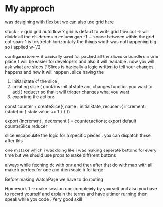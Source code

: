 # My approch
was desigining with flex but we can also use grid here

stuck - > grid 
         grid auto flow ?
         grid is default to write 
         grid flow col -> will divide all the childerens in column 
         gap -1 -> space between within the grid 
         col-span-1 is to stretch horizontally the things 
         width was not happening big so i applied w-1/2

configurestore  -> it basically used for packed all the slices or bundles in one place it will be easier for developers and also it will readable . now you will ask what are slices ?
Slices is basically  a logic written to tell your changes happens and how it will happen . 
slice having the
 1. initial state of the slice  , 
 2. creating slice ( contains initial state and changes function you want to add )
 reducer so that it will trigger changes what you want
 3. exporting the actions 

 const counter = createSlice({
    name : initialState, 
    reducer :{
        increment : (state) => {
            state.value += 1
        }
    }
 })

 export {increment , decrement } = counter.actions;
 export default counterSlice.reducer

slice encapsulate the logic for a specific pieces . 
you can dispatch these after this 


one mistake which i was doing like i was making seperate buttons for every time but we should use props to make different buttons 


always while fetching do with one and then after that do with map with all
make it perfect for one and then scale it for large 

Before making WatchPage we have to do routing 


Homework 1 -> 
make session one completely by yourself and also you have to record yourself and explain the terms
and have a timer running them speak while you code . Very good skill 
